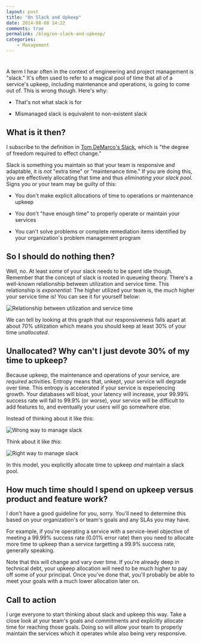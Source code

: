 ```yaml
---
layout: post
title: "On Slack and Upkeep"
date: 2014-08-08 14:22
comments: true
permalink: /blog/on-slack-and-upkeep/
categories: 
    - Management
---
```

# 

A term I hear often in the context of engineering and project management
is "slack." It's often used to refer to a magical pool of time that all
of a service's upkeep, including maintenance and operations, is going to
come out of. This is wrong though. Here's why:

* That's not what slack is for

* Mismanaged slack is equivalent to non-existent slack


## What is it then?

I subscribe to the definition in
[Tom DeMarco's Slack](http://www.amazon.com/Slack-Getting-Burnout-Busywork-Efficiency/dp/0767907698),
which is "the degree of freedom required to effect change."

Slack is something you maintain so that your team is responsive and adaptable,
it is *not* "extra time" or "maintenance time." If you are doing this, you are
effectively allocating that time and thus *eliminating your slack pool.* Signs
you or your team may be guilty of this:

* You don't make explicit allocations of time to operations or
  maintenance upkeep

* You don't "have enough time" to properly operate or maintain your
  services

* You can't solve problems or complete remediation items identified by your
  organization's problem management program


## So I should do nothing then?

Well, no. At least *some* of your slack needs to be spent idle though.
Remember that the concept of slack is rooted in queueing theory. There's
a well-known relationship between utilization and service time. This
relationship is *exponential:* The higher utilized your team is, the
*much* higher your service time is! You can see it for yourself
below:

![Relationship between utilization and service time](/images/posts/util_service_rel.png)

We can tell by looking at this graph that our responsiveness falls apart
at about 70% utilization which means you should keep at least 30% of
your time *unallocated*.


## Unallocated? Why can't I just devote 30% of my time to upkeep?

Because upkeep, the maintenance and operations of your service,
are *required* activities. Entropy means that, unkept, your service will
degrade over time. This entropy is accelerated if your service is
experiencing growth. Your databases will bloat, your latency will
increase, your 99.99% success rate will fall to 99.9% (or worse), your
service will be difficult to add features to, and eventually your users
will go somewhere else.

Instead of thinking about it like this:

![Wrong way to manage slack](/images/posts/slack_wrong_way.png)

Think about it like *this*:

![Right way to manage slack](/images/posts/slack_right_way.png)

In this model, you explicitly allocate time to upkeep *and* maintain a
slack pool.


## How much time should I spend on upkeep versus product and feature work?

I don't have a good guideline for you, sorry. You'll need to determine
this based on your organization's or team's goals and any SLAs you may
have.

For example, if you're operating a service with a service-level
objective of meeting a 99.99% success rate (0.01% error rate) then you
need to allocate more time to upkeep than a service targetting a 99.9%
success rate, generally speaking.

Note that this will change and vary over time. If you're already deep in
technical debt, your upkeep allocation will need to be much higher to
pay off some of your principal. Once you've done that, you'll probably
be able to meet your goals with a much lower allocation later on.


## Call to action

I urge everyone to start thinking about slack and upkeep this way. Take a
close look at your team's goals and commitments and explicitly allocate time
for reaching those goals. Doing so will allow your team to properly maintain
the services which it operates while
also being very responsive.

